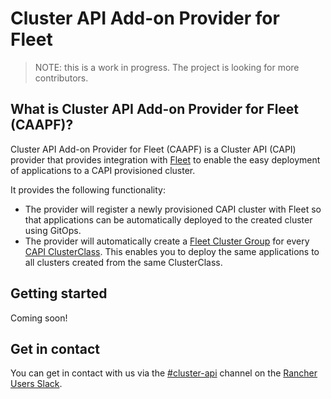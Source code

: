 # Cluster API Add-on Provider for Fleet

> NOTE: this is a work in progress. The project is looking for more contributors.

## What is Cluster API Add-on Provider for Fleet (CAAPF)?

Cluster API Add-on Provider for Fleet (CAAPF) is a Cluster API (CAPI) provider that provides integration with [Fleet](https://github.com/rancher/fleet) to enable the easy deployment of applications to a CAPI provisioned cluster.

It provides the following functionality:

- The provider will register a newly provisioned CAPI cluster with Fleet so that applications can be automatically deployed to the created cluster using GitOps.
- The provider will automatically create a [Fleet Cluster Group](https://fleet.rancher.io/cluster-group) for every [CAPI ClusterClass](https://cluster-api.sigs.k8s.io/tasks/experimental-features/cluster-class/). This enables you to deploy the same applications to all clusters created from the same ClusterClass.

## Getting started

Coming soon!

## Get in contact

You can get in contact with us via the [#cluster-api](https://rancher-users.slack.com/archives/C060L985ZGC) channel on the [Rancher Users Slack](https://slack.rancher.io/).
